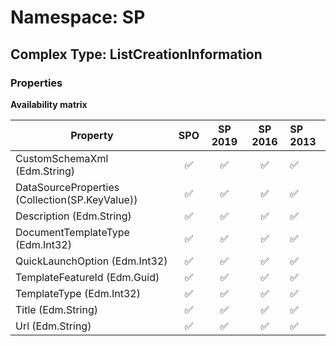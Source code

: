 # Namespace: SP

## Complex Type: ListCreationInformation

### Properties

**Availability matrix**

Property | SPO | SP 2019 | SP 2016 | SP 2013
----------|:---:|:-------:|:-------:|:-------
CustomSchemaXml (Edm.String) | ✅ | ✅ | ✅ | ✅
DataSourceProperties (Collection(SP.KeyValue)) | ✅ | ✅ | ✅ | ✅
Description (Edm.String) | ✅ | ✅ | ✅ | ✅
DocumentTemplateType (Edm.Int32) | ✅ | ✅ | ✅ | ✅
QuickLaunchOption (Edm.Int32) | ✅ | ✅ | ✅ | ✅
TemplateFeatureId (Edm.Guid) | ✅ | ✅ | ✅ | ✅
TemplateType (Edm.Int32) | ✅ | ✅ | ✅ | ✅
Title (Edm.String) | ✅ | ✅ | ✅ | ✅
Url (Edm.String) | ✅ | ✅ | ✅ | ✅

